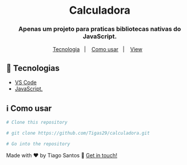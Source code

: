 <h1 align="center">
 Calculadora
</h1>

<h3 align=center> 
Apenas um projeto para praticas bibliotecas nativas do JavaScript.
</h3>
  
  
<p align="center">
  <a href="#rocket-technologies">Tecnologia</a>&nbsp;&nbsp;&nbsp;|&nbsp;&nbsp;&nbsp;
  <a href="#information_source-how-to-use">Como usar</a>&nbsp;&nbsp;&nbsp;|&nbsp;&nbsp;&nbsp;
  <a href="https://calculadora-six-beryl.vercel.app/">View</a>&nbsp;&nbsp;&nbsp;
</p>

## :rocket: Tecnologias

- [VS Code](https://code.visualstudio.com/)
- [JavaScript.](https://developer.mozilla.org/pt-BR/docs/Web/JavaScript)

## :information_source: Como usar

```bash
# Clone this repository

# git clone https://github.com/Tigas29/calculadora.git

# Go into the repository

```

Made with ♥ by Tiago Santos :wave: [Get in touch!](https://www.linkedin.com/in/tiagosantos-dev/)
